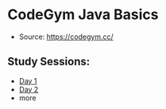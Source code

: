 # CodeGym Java Basics
* Source: https://codegym.cc/  

## Study Sessions: 
- [Day 1]()
- [Day 2]() 
- more 
